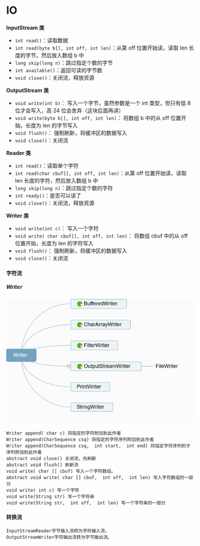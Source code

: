 # IO


**InputStream 类**

- `int read()`：读取数据
- `int read(byte b[], int off, int len)`：从第 off 位置开始读，读取 len 长度的字节，然后放入数组 b 中
- `long skip(long n)`：跳过指定个数的字节
- `int available()`：返回可读的字节数
- `void close()`：关闭流，释放资源

**OutputStream 类**

- `void write(int b)`： 写入一个字节，虽然参数是一个 int 类型，但只有低 8 位才会写入，高 24 位会舍弃（这块后面再讲）
- `void write(byte b[], int off, int len)`： 将数组 b 中的从 off 位置开始，长度为 len 的字节写入
- `void flush()`： 强制刷新，将缓冲区的数据写入
- `void close()`：关闭流

**Reader 类**

- `int read()`：读取单个字符
- `int read(char cbuf[], int off, int len)`：从第 off 位置开始读，读取 len 长度的字符，然后放入数组 b 中
- `long skip(long n)`：跳过指定个数的字符
- `int ready()`：是否可以读了
- `void close()`：关闭流，释放资源

**Writer 类**

- `void write(int c)`： 写入一个字符
- `void write( char cbuf[], int off, int len)`： 将数组 cbuf 中的从 off 位置开始，长度为 len 的字符写入
- `void flush()`： 强制刷新，将缓冲区的数据写入
- `void close()`：关闭流

#### 字符流

##### Writer
![](./img/writer.png)

    Writer append​( char c) 将指定的字符附加到此作者
    Writer append​(CharSequence csq) 将指定的字符序列附加到此作者
    Writer append​(CharSequence csq,  int start,  int end) 将指定字符序列的子序列附加到此作者 
    abstract void close​() 关闭流，先刷新
    abstract void flush​() 刷新流 
    void write​( char [] cbuf) 写入一个字符数组。 
    abstract void write​( char [] cbuf,  int off,  int len) 写入字符数组的一部分 
    void write​( int c) 写一个字符 
    void write​(String str) 写一个字符串 
    void write​(String str,  int off,  int len) 写一个字符串的一部分

#### 转换流
    InputStreamReader字节输入流转为字符输入流，
    OutputStreamWriter字符输出流转为字节输出流。
